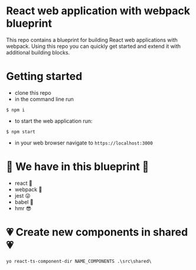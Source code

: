 # React web application with webpack blueprint
This repo contains a blueprint for building React web applications with webpack. Using this repo you can quickly get started and extend it with additional building blocks.

# Getting started
- clone this repo
- in the command line run
```
$ npm i
```
- to start the web application run:
```
$ npm start
```
- in your web browser navigate to `https://localhost:3000`

# 	:robot: We have in this blueprint  :robot:
  - react :partying_face:
  - webpack :smiling_face_with_three_hearts:
  - jest :stuck_out_tongue_winking_eye:
  - babel :disguised_face:
  - hmr :sunglasses:

# :heartpulse: Create new components in shared :heartpulse:
``` 
yo react-ts-component-dir NAME_COMPONENTS .\src\shared\
```
